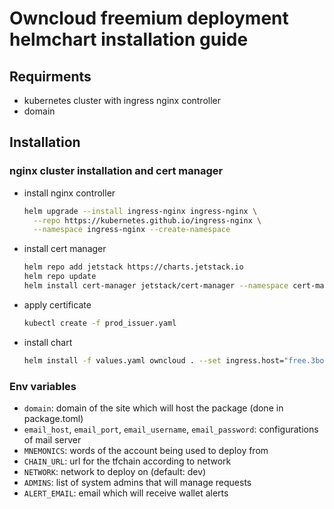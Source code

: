 # Owncloud freemium deployment helmchart installation guide

## Requirments

- kubernetes cluster with ingress nginx controller
- domain

## Installation

### nginx cluster installation and cert manager

- install nginx controller

    ```bash
    helm upgrade --install ingress-nginx ingress-nginx \
      --repo https://kubernetes.github.io/ingress-nginx \
      --namespace ingress-nginx --create-namespace
    ```

- install cert manager

    ```bash
    helm repo add jetstack https://charts.jetstack.io
    helm repo update
    helm install cert-manager jetstack/cert-manager --namespace cert-manager --create-namespace --set installCRDs=true
    ```

- apply certificate

    ```bash
    kubectl create -f prod_issuer.yaml
    ```

- install chart

    ```bash
    helm install -f values.yaml owncloud . --set ingress.host="free.3botmain.grid.tf" --set env.MNEMONICS="" --set env.NETWORK="dev" --set env.CHAIN_URL="wss://tfchain.dev.grid.tf/ws" --set env.ALERT_EMAIL="waleed.hammam@gmail.com" --set env.email_host="smtp.gmail.com" --set env.email_port=587 --set env.email_username="" --set env.email_password="" --set env.ADMINS="['waleedhammam.3bot']"
    ```

### Env variables

- `domain`: domain of the site which will host the package (done in package.toml)
- `email_host`, `email_port`, `email_username`, `email_password`: configurations of mail server
- `MNEMONICS`: words of the account being used to deploy from
- `CHAIN_URL`: url for the tfchain according to network
- `NETWORK`: network to deploy on (default: dev)
- `ADMINS`: list of system admins that will manage requests
- `ALERT_EMAIL`: email which will receive wallet alerts
